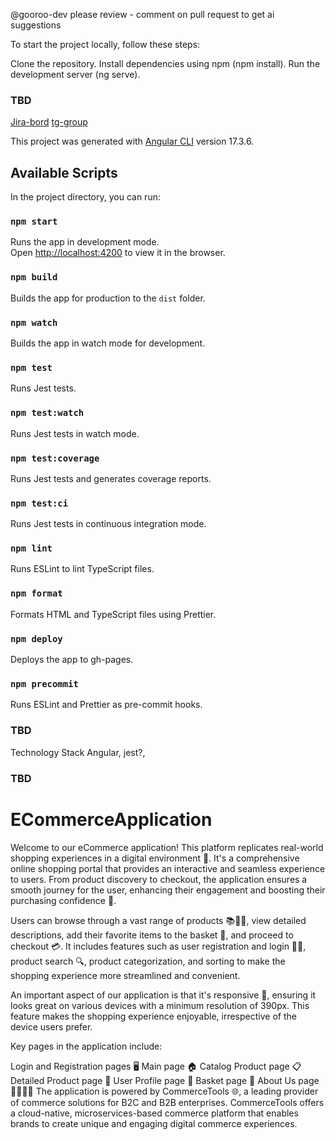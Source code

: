 @gooroo-dev please review - comment on pull request to get ai suggestions

To start the project locally, follow these steps:

Clone the repository.
Install dependencies using npm (npm install).
Run the development server (ng serve).

### TBD

[Jira-bord](https://rs-s2-final.atlassian.net/jira/core/projects/EAA/board)
[tg-group](https://t.me/+7TSW_kS5faBlYmJi)

This project was generated with [Angular CLI](https://github.com/angular/angular-cli) version 17.3.6.

## Available Scripts

In the project directory, you can run:

### `npm start`

Runs the app in development mode.<br />
Open [http://localhost:4200](http://localhost:4200) to view it in the browser.

### `npm build`

Builds the app for production to the `dist` folder.

### `npm watch`

Builds the app in watch mode for development.

### `npm test`

Runs Jest tests.

### `npm test:watch`

Runs Jest tests in watch mode.

### `npm test:coverage`

Runs Jest tests and generates coverage reports.

### `npm test:ci`

Runs Jest tests in continuous integration mode.

### `npm lint`

Runs ESLint to lint TypeScript files.

### `npm format`

Formats HTML and TypeScript files using Prettier.

### `npm deploy`

Deploys the app to gh-pages.

### `npm precommit`

Runs ESLint and Prettier as pre-commit hooks.

### TBD

Technology Stack Angular, jest?,

### TBD

# ECommerceApplication

Welcome to our eCommerce application! This platform replicates real-world shopping experiences in a digital environment 🏪. It's a comprehensive online shopping portal that provides an interactive and seamless experience to users. From product discovery to checkout, the application ensures a smooth journey for the user, enhancing their engagement and boosting their purchasing confidence 🚀.

Users can browse through a vast range of products 📚👗👟, view detailed descriptions, add their favorite items to the basket 🛒, and proceed to checkout 💳. It includes features such as user registration and login 📝🔐, product search 🔍, product categorization, and sorting to make the shopping experience more streamlined and convenient.

An important aspect of our application is that it's responsive 📲, ensuring it looks great on various devices with a minimum resolution of 390px. This feature makes the shopping experience enjoyable, irrespective of the device users prefer.

Key pages in the application include:

Login and Registration pages 🖥️
Main page 🏠
Catalog Product page 📋
Detailed Product page 🔎
User Profile page 👤
Basket page 🛒
About Us page 🙋‍♂️🙋‍♀️
The application is powered by CommerceTools 🌐, a leading provider of commerce solutions for B2C and B2B enterprises. CommerceTools offers a cloud-native, microservices-based commerce platform that enables brands to create unique and engaging digital commerce experiences.
